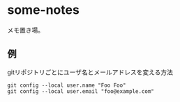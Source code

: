 # some-notes

メモ置き場。

## 例

gitリポジトリごとにユーザ名とメールアドレスを変える方法

```
git config --local user.name "Foo Foo"
git config --local user.email "foo@example.com"
```
